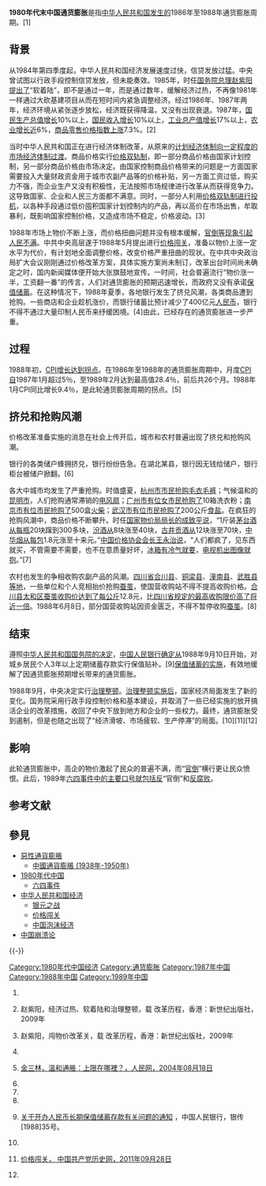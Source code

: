 **1980年代末中国通货膨胀**是指[中华人民共和国发生的](https://zh.wikipedia.org/wiki/中华人民共和国 "wikilink")1986年至1988年通货膨胀周期。\[1\]

## 背景

从1984年第四季度起，中华人民共和国经济发展速度过快，信贷发放过猛。中央曾试图以行政手段控制信贷发放，但未能奏效。1985年，时任[国务院总理](https://zh.wikipedia.org/wiki/国务院总理 "wikilink")[赵紫阳提出了](https://zh.wikipedia.org/wiki/赵紫阳 "wikilink")“软着陆”，即不是通过一年，而是通过数年，缓解经济过热，不再像1981年一样通过大砍基建项目从而在短时间内紧急调整经济。经过1986年、1987年两年，经济环境从紧张逐步放松，经济既获得降温，又没有出现衰退。1987年，[国民生产总值增长](../Page/国民生产总值.md "wikilink")10%以上，[国民收入增长](https://zh.wikipedia.org/wiki/国民收入 "wikilink")10%以上，[工业总产值增长](https://zh.wikipedia.org/wiki/工业总产值 "wikilink")17%以上，[农业增长近](../Page/农业.md "wikilink")6%，[商品零售价格指数上涨](https://zh.wikipedia.org/wiki/商品零售价格指数 "wikilink")7.3%。\[2\]

当时中华人民共和国正在进行经济体制改革，从原来的[计划经济体制向一定程度的](https://zh.wikipedia.org/wiki/计划经济 "wikilink")[市场经济体制过渡](../Page/市场经济.md "wikilink")。商品价格实行[价格双轨制](../Page/价格双轨制.md "wikilink")，即一部分商品价格由国家计划控制，另一部分商品价格由市场决定。由国家控制商品价格带来的问题是一方面国家需要投入大量财政资金用于城市农副产品等的价格补贴，另一方面工资过低，购买力不强，而企业生产又没有积极性，无法按照市场规律进行改革从而获得竞争力。这导致国家、企业和人民三方面都不满意。同时，一部分人利用[价格双轨制进行投机](../Page/价格双轨制.md "wikilink")，以各种手段通过低价囤积国家计划控制内的产品，再以高价在市场出售，牟取暴利，既影响国家控制价格，又造成市场不稳定，价格波动。\[3\]

1988年市场上物价不断上涨，而价格扭曲问题并没有根本缓解，[官倒等现象引起人民不满](https://zh.wikipedia.org/wiki/官倒 "wikilink")。中共中央高层遂于1988年5月提出进行[价格闯关](../Page/价格闯关.md "wikilink")，准备以物价上涨一定水平为代价，有计划地全面调整价格，改变价格严重扭曲的现状。在中共中央政治局扩大会议刚刚通过价格改革方案，具体实施方案尚未制订，改革出台时间尚未确定之时，国内新闻媒体便开始大张旗鼓地宣传。一时间，社会普遍流行“物价涨一半，工资翻一番”的传言，人们对通货膨胀的预期迅速增长，而政府又没有承诺[保值储蓄](https://zh.wikipedia.org/wiki/保值储蓄 "wikilink")。在这种情况下，1988年夏季，各地银行发生了挤兑风潮，各类商品遭到抢购。一些商店和企业趁机涨价，而银行储蓄比预计减少了400亿元[人民币](../Page/人民币.md "wikilink")，银行不得不通过大量印制人民币来纾缓困境。\[4\]由此，已经存在的通货膨胀进一步严重。

## 过程

1988年初，[CPI增长达到拐点](https://zh.wikipedia.org/wiki/CPI "wikilink")。在1986年至1988年的通货膨胀周期中，月度[CPI自](https://zh.wikipedia.org/wiki/CPI "wikilink")1987年1月超过5％，至1989年2月达到最高值28.4％，前后共26个月。1988年1月CPI同比增长9.4％，是此轮通货膨胀周期的拐点。\[5\]

## 挤兑和抢购风潮

价格改革准备实施的消息在社会上传开后，城市和农村普遍出现了挤兑和抢购风潮。

银行的各类储户蜂拥挤兑，银行纷纷告急。在湖北某县，银行因无钱给储户，银行柜台被储户掀翻。\[6\]

各大中城市均发生了严重抢购。时值盛夏，[杭州市市民抢购](../Page/杭州市.md "wikilink")[毛衣](https://zh.wikipedia.org/wiki/毛衣 "wikilink")[毛裤](https://zh.wikipedia.org/wiki/毛裤 "wikilink")；气候温和的[昆明市](../Page/昆明市.md "wikilink")，人们抢购通常滞销的[电风扇](https://zh.wikipedia.org/wiki/电风扇 "wikilink")；[广州市有位女市民抢购了](../Page/广州市.md "wikilink")10箱洗衣粉；[南京市有位市民抢购了](https://zh.wikipedia.org/wiki/南京市 "wikilink")500盒[火柴](../Page/火柴.md "wikilink")；[武汉市有位市民抢购了](../Page/武汉市.md "wikilink")200公斤[食盐](../Page/食盐.md "wikilink")。在疯狂的抢购风潮中，商品价格不断攀升。时任[国家物价局局长的](https://zh.wikipedia.org/wiki/国家物价局 "wikilink")[成致平说](../Page/成致平.md "wikilink")，“1斤装[茅台酒从每瓶](../Page/茅台酒.md "wikilink")20块蹿到300多块，[汾酒从](../Page/汾酒.md "wikilink")8块涨至40块，[古井贡酒从](../Page/古井贡酒.md "wikilink")12块涨至70块，[中华烟从每包](https://zh.wikipedia.org/wiki/中华烟 "wikilink")1.8元涨至十来元。”[中国价格协会会长](https://zh.wikipedia.org/wiki/中国价格协会 "wikilink")[王永治说](https://zh.wikipedia.org/wiki/王永治 "wikilink")，“人们都疯了，见东西就买，不管需要不需要，也不在意质量好坏，[冰箱有冷气就要](../Page/冰箱.md "wikilink")，[电视机出图像就抱](../Page/电视机.md "wikilink")。”\[7\]

农村也发生的争相收购农副产品的风潮。[四川省](../Page/四川省.md "wikilink")[合川县](https://zh.wikipedia.org/wiki/合川县 "wikilink")、[铜梁县](https://zh.wikipedia.org/wiki/铜梁县 "wikilink")、[潼南县](https://zh.wikipedia.org/wiki/潼南县 "wikilink")、[武胜县等地](../Page/武胜县.md "wikilink")，一些单位和个人竞相抬价抢购[蚕茧](https://zh.wikipedia.org/wiki/蚕茧 "wikilink")，使国营收购站不得不提高收购价格。[合川县](https://zh.wikipedia.org/wiki/合川县 "wikilink")[太和区蚕茧收购价达到了每公斤](https://zh.wikipedia.org/wiki/太和区 "wikilink")12.8元，比[四川省规定的最高收购限价高了将近一倍](../Page/四川省.md "wikilink")。1988年6月8日，部分国营收购站因资金匮乏，不得不暂停收购[蚕茧](https://zh.wikipedia.org/wiki/蚕茧 "wikilink")。\[8\]

## 结束

遵照[中华人民共和国国务院的决定](../Page/中华人民共和国国务院.md "wikilink")，[中国人民银行确定从](../Page/中国人民银行.md "wikilink")1988年9月10日开始，对城乡居民个人3年以上定期储蓄存款实行保值贴补。\[9\][保值储蓄的实施](https://zh.wikipedia.org/wiki/保值储蓄 "wikilink")，有效地缓解了因通货膨胀预期增长带来的通货膨胀。

1988年9月，中央决定实行[治理整顿](https://zh.wikipedia.org/wiki/治理整顿 "wikilink")。[治理整顿实施后](https://zh.wikipedia.org/wiki/治理整顿 "wikilink")，国家经济局面发生了新的变化。国务院采用行政手段控制价格和基本建设，并取消了一些已经实施的放开搞活企业的改革措施，收回了中央下放到地方和企业的一些权力。最终，通货膨胀受到遏制，但是也随之出现了“经济滑坡、市场疲软、生产停滞”的局面。\[10\]\[11\]\[12\]

## 影响

此轮通货膨胀中，高企的物价激起了民众的普遍不满，而“[官倒](https://zh.wikipedia.org/wiki/官倒 "wikilink")”横行更让民众愤恨。此后，1989年[六四事件中的主要口号就包括反](../Page/六四事件.md "wikilink")“官倒”和[反腐败](https://zh.wikipedia.org/wiki/反腐败 "wikilink")。

## 参考文献

## 參見

  - [惡性通貨膨脹](https://zh.wikipedia.org/wiki/惡性通貨膨脹 "wikilink")
      - [中國通貨膨脹
        (1938年-1950年)](../Page/中國通貨膨脹_\(1938年-1950年\).md "wikilink")
  - [1980年代中国](https://zh.wikipedia.org/wiki/1980年代中国 "wikilink")
      - [六四事件](../Page/六四事件.md "wikilink")
  - [中华人民共和国经济](https://zh.wikipedia.org/wiki/中华人民共和国经济 "wikilink")
      - [银元之战](../Page/银元之战.md "wikilink")
      - [价格闯关](../Page/价格闯关.md "wikilink")
      - [中国泡沫经济](../Page/中国泡沫经济.md "wikilink")
  - [中国崩溃论](https://zh.wikipedia.org/wiki/中国崩溃论 "wikilink")

{{-}}

[Category:1980年代中国经济](https://zh.wikipedia.org/wiki/Category:1980年代中国经济 "wikilink")
[Category:通货膨胀](https://zh.wikipedia.org/wiki/Category:通货膨胀 "wikilink")
[Category:1987年中国](https://zh.wikipedia.org/wiki/Category:1987年中国 "wikilink")
[Category:1988年中国](https://zh.wikipedia.org/wiki/Category:1988年中国 "wikilink")
[Category:1989年中国](https://zh.wikipedia.org/wiki/Category:1989年中国 "wikilink")

1.
2.  赵紫阳，经济过热、软着陆和治理整顿，载 改革历程，香港：新世纪出版社，2009年

3.  赵紫阳，闯物价改革关，载 改革历程，香港：新世纪出版社，2009年

4.
5.  [金三林，溫和通脹：上限在哪裡？，人民网，2004年08月18日](http://www.people.com.cn/BIG5/jingji/1045/2719065.html)

6.
7.
8.
9.  [关于开办人民币长期保值储蓄存款有关问题的通知](http://china.findlaw.cn/fagui/jj/25/99746.html)
    ，中国人民银行，银传\[1988\]35号。

10.
11. [价格闯关，
    中国共产党历史网，2011年09月28日](http://www.zgdsw.org.cn/GB/218994/219017/222982/231104/15779058.html)

12.